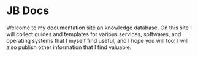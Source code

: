# JB Docs

Welcome to my documentation site an knowledge database. On this site I will collect guides and templates for various services, softwares, and operating systems that I myself find useful, and I hope you will too! I will also publish other information that I find valuable.